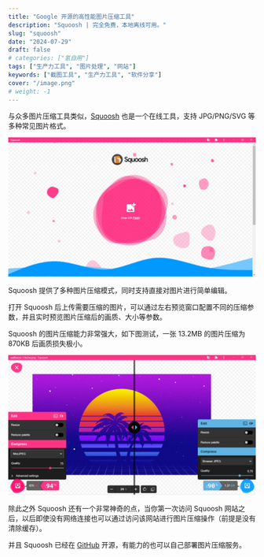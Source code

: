```yaml
---
title: "Google 开源的高性能图片压缩工具"
description: "Squoosh | 完全免费，本地离线可用。"
slug: "squoosh"
date: "2024-07-29"
draft: false
# categories: ["氢自用"]
tags: ["生产力工具", "图片处理", "网站"]
keywords: ["截图工具", "生产力工具", "软件分享"]
cover: "/image.png"
# weight: -1
---
```


与众多图片压缩工具类似，[Squoosh](https://squoosh.app/) 也是一个在线工具，支持 JPG/PNG/SVG 等多种常见图片格式。

![Squoosh 首页](image.png)

Squoosh 提供了多种图片压缩模式，同时支持直接对图片进行简单编辑。

打开 Squoosh 后上传需要压缩的图片，可以通过左右预览窗口配置不同的压缩参数，并且实时预览图片压缩后的画质、大小等参数。

Squoosh 的图片压缩能力非常强大，如下图测试，一张 13.2MB 的图片压缩为 870KB 后画质损失极小。

![压缩测试](image-1.png)

除此之外 Squoosh 还有一个非常神奇的点，当你第一次访问 Squoosh 网站之后，以后即使没有网络连接也可以通过访问该网站进行图片压缩操作（前提是没有清除缓存）。

并且 Squoosh 已经在 [GitHub](https://github.com/GoogleChromeLabs/squoosh) 开源，有能力的也可以自己部署图片压缩服务。